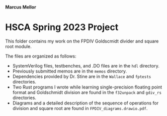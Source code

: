 #### Marcus Mellor
# HSCA Spring 2023 Project

This folder contains my work on the FPDIV Goldscmidt divider and square root module.

The files are organized as follows:
* SystemVerilog files, testbenches, and .DO files are in the `hdl` directory.
* Previously submitted memos are in the `memos` directory. 
* Dependencies provided by Dr. Stine are in the `Wallace` and `fptests` directories.
* Two Rust programs I wrote while learning single-precision floating point format and Goldschmidt division are found in the `f32unpack` and `gdiv_rs` directories. 
* Diagrams and a detailed description of the sequence of operations for division and square root are found in `FPDIV_diagrams.drawio.pdf`.